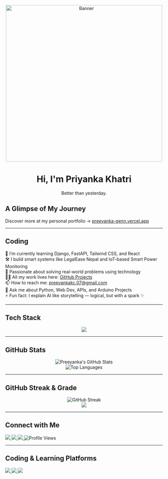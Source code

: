 <p align="center">
  <img width="500" src="https://github.com/user-attachments/assets/f2067c28-523a-4277-b965-332ca7c874cb" alt="Banner" />
</p>

<h1 align="center">Hi, I'm <strong>Priyanka Khatri</strong></h1>

<p align="center">
Better than yesterday.
</p>


## A Glimpse of My Journey
Discover more at my personal portfolio → [preeyanka-genn.vercel.app](https://preeyanka-genn.vercel.app/)


---

## Coding  
🌱 I’m currently learning Django, FastAPI, Tailwind CSS, and React  
🛠️ I build smart systems like LegalEase Nepal and IoT-based Smart Power Monitoring  
🧠 Passionate about solving real-world problems using technology  
👩‍💻 All my work lives here: [GitHub Projects](https://github.com/preeyankakc037?tab=repositories)  
📫 How to reach me: preeyankakc.07@gmail.com  
💬 Ask me about Python, Web Dev, APIs, and Arduino Projects  
⚡ Fun fact: I explain AI like storytelling — logical, but with a spark ✨  

---

## Tech Stack

<p align="center">
  <img src="https://skillicons.dev/icons?i=python,django,fastapi,html,css,tailwind,javascript,react,git,github,vscode,arduino&theme=light" />
</p>

---

## GitHub Stats

<p align="center">
  <img src="https://github-readme-stats.vercel.app/api?username=preeyankakc037&show_icons=true&theme=tokyonight" alt="Preeyanka's GitHub Stats" />
  <br/>
  <img src="https://github-readme-stats.vercel.app/api/top-langs/?username=preeyankakc037&layout=compact&theme=tokyonight" alt="Top Languages"/>
</p>

---

## GitHub Streak & Grade

<p align="center">
  <img src="https://streak-stats.demolab.com/?user=preeyankakc037&theme=tokyonight&border=DD2727&stroke=00ffee" alt="GitHub Streak" />
  <br/>
  <img src="https://github-profile-summary-cards.vercel.app/api/cards/profile-details?username=preeyankakc037&theme=tokyonight" />
</p>

---

## Connect with Me

<p align="left">
  <a href="https://linkedin.com/in/priyanka-khatri07" target="_blank">
    <img src="https://img.shields.io/badge/LinkedIn-blue?style=flat&logo=linkedin" />
  </a>
  <a href="https://x.com/preeyanka07" target="_blank">
    <img src="https://img.shields.io/badge/Twitter-black?style=flat&logo=twitter" />
  </a>
  <a href="https://github.com/preeyankakc037" target="_blank">
    <img src="https://img.shields.io/badge/GitHub-black?style=flat&logo=github" />
  </a>
  <img src="https://komarev.com/ghpvc/?username=preeyankakc037&label=Profile%20Views&color=blue&style=flat" alt="Profile Views" />
</p>

---

## Coding & Learning Platforms  

<p align="left">
  <a href="https://leetcode.com/u/ray037/" target="_blank">
    <img src="https://img.shields.io/badge/LeetCode-FFA116?style=flat&logo=leetcode&logoColor=black" />
  </a>
  <a href="https://www.geeksforgeeks.org/user/preeyanrbbf/" target="_blank">
    <img src="https://img.shields.io/badge/GeeksforGeeks-2F8D46?style=flat&logo=geeksforgeeks&logoColor=white" />
  </a>
  <a href="https://www.datacamp.com/portfolio/preeyankakc07" target="_blank">
    <img src="https://img.shields.io/badge/DataCamp-03EF62?style=flat&logo=datacamp&logoColor=black" />
  </a>
</p>  
